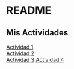 
# README  
## Mis Actividades  
[Actividad 1](Actividad1.md)  
[Actividad 2](Actividad2.md)  
[Actividad 3](Actividad3.md)
[Actividad 4](Actividad4.md)
